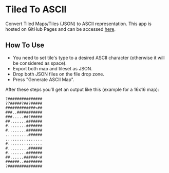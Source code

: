 # Tiled To ASCII
Convert Tiled Maps/Tiles (JSON) to ASCII representation. This app is hosted on GitHub Pages and can be accessed [here](https://segfault0x61.github.io/tiled-to-ascii/).

## How To Use
* You need to set tile's type to a desired ASCII character (otherwise it will be considered as space).
* Export both map and tileset as JSON.
* Drop both JSON files on the file drop zone.
* Press "Generate ASCII Map".

After these steps you'll get an output like this (example for a 16x16 map):
```
?###############
??#####?##?#####
#############<##
###..###########
###.....##?#####
##.......#######
#........#######
#........#######
..........######
................
#...............
#.........######
#........#######
##......######<#
######..########
?###############
```
